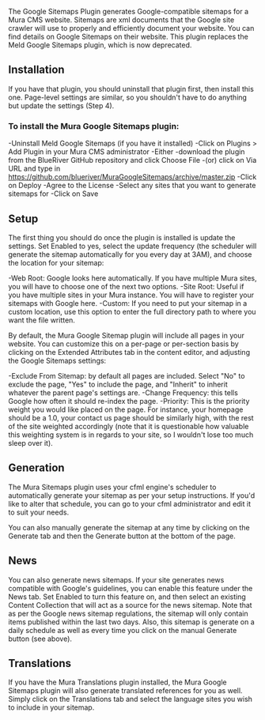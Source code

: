 The Google Sitemaps Plugin generates Google-compatible sitemaps for a Mura CMS website. Sitemaps are xml documents that the Google site crawler will use to properly and efficiently document your website. You can find details on Google Sitemaps on their website. This plugin replaces the Meld Google Sitemaps plugin, which is now deprecated.

## Installation

If you have that plugin, you should uninstall that plugin first, then install this one. Page-level settings are similar, so you shouldn't have to do anything but update the settings (Step 4).

### To install the Mura Google Sitemaps plugin:

-Uninstall Meld Google Sitemaps (if you have it installed)
-Click on Plugins > Add Plugin in your Mura CMS administrator
-Either
   -download the plugin from the BlueRiver GitHub repository and click Choose File
   -(or) click on Via URL and type in https://github.com/blueriver/MuraGoogleSitemaps/archive/master.zip
-Click on Deploy
-Agree to the License
-Select any sites that you want to generate sitemaps for
-Click on Save

## Setup

The first thing you should do once the plugin is installed is update the settings. Set Enabled to yes, select the update frequency (the scheduler will generate the sitemap automatically for you every day at 3AM), and choose the location for your sitemap:

-Web Root: Google looks here automatically. If you have multiple Mura sites, you will have to choose one of the next two options.
-Site Root: Useful if you have multiple sites in your Mura instance. You will have to register your sitemaps with Google here.
-Custom: If you need to put your sitemap in a custom location, use this option to enter the full directory path to where you want the file written.

By default, the Mura Google Sitemap plugin will include all pages in your website. You can customize this on a per-page or per-section basis by clicking on the Extended Attributes tab in the content editor, and adjusting the Google Sitemaps settings:

-Exclude From Sitemap: by default all pages are included. Select "No" to exclude the page, "Yes" to include the page, and "Inherit" to inherit whatever the parent page's settings are.
-Change Frequency: this tells Google how often it should re-index the page.
-Priority: This is the priority weight you would like placed on the page. For instance, your homepage should be a 1.0, your contact us page should be similarly high, with the rest of the site weighted accordingly (note that it is questionable how valuable this weighting system is in regards to your site, so I wouldn't lose too much sleep over it).

## Generation

The Mura Sitemaps plugin uses your cfml engine's scheduler to automatically generate your sitemap as per your setup instructions. If you'd like to alter that schedule, you can go to your cfml administrator and edit it to suit your needs.

You can also manually generate the sitemap at any time by clicking on the Generate tab and then the Generate button at the bottom of the page.

## News

You can also generate news sitemaps. If your site generates news compatible with Google's guidelines, you can enable this feature under the News tab. Set Enabled to turn this feature on, and then select an existing Content Collection that will act as a source for the news sitemap. Note that as per the Google news sitemap regulations, the sitemap will only contain items published within the last two days. Also, this sitemap is generate on a daily schedule as well as every time you click on the manual Generate button (see above).

## Translations

If you have the Mura Translations plugin installed, the Mura Google Sitemaps plugin will also generate translated references for you as well. Simply click on the Translations tab and select the language sites you wish to include in your sitemap.
